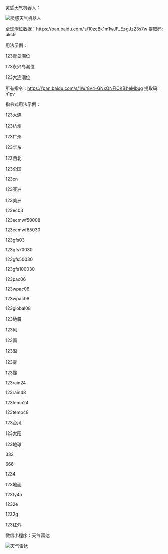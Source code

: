 灵感天气机器人：

![灵感天气机器人](https://github.com/275207513/tq123.xyz/blob/master/3.png)


全球潮位数据：https://pan.baidu.com/s/10zcBk1m1wJF_EzgJz23s7w  提取码: ukc9 

用法示例：

123青岛潮位

123永兴岛潮位

123大连潮位


所有指令：https://pan.baidu.com/s/1Wr8v4-GNxQNFICKBheMbug  提取码: h1pv 

指令式用法示例：

123大连

123杭州

123广州

123华东

123西北

123全国

123cn

123亚洲

123美洲

123ec03

123ecmwf50008

123ecmwf85030

123gfs03

123gfs70030

123gfs50030

123gfs100030

123pac06

123wpac06

123wpac08

123global08

123地震

123风

123雨

123温

123雾

123霾

123rain24

123rain48

123temp24

123temp48

123台风

123太阳

123地球

333

666

1234

123地面

123fy4a

1232e

1232g

123红外



微信小程序：天气雷达

![天气雷达](https://github.com/275207513/tq123.xyz/blob/master/1.png)


